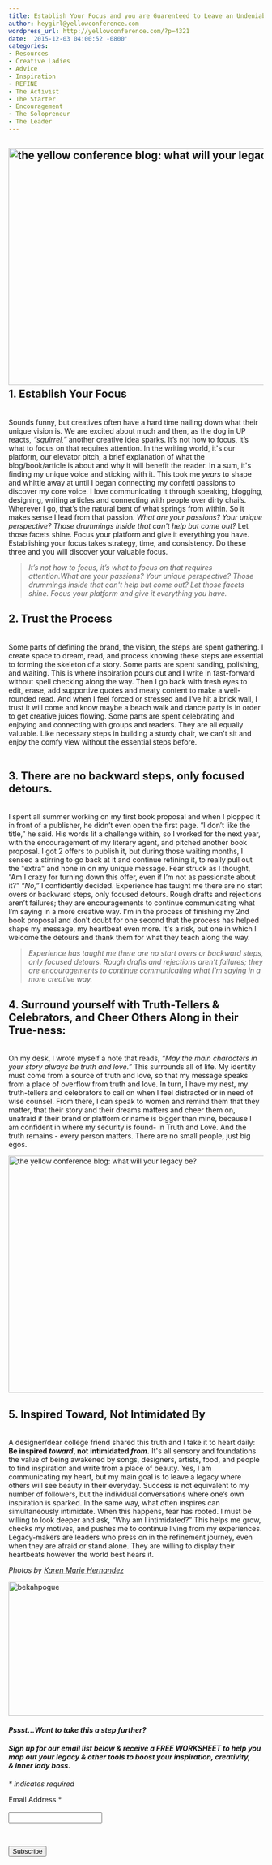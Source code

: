 ```yaml
---
title: Establish Your Focus and you are Guarenteed to Leave an Undeniable Legacy
author: heygirl@yellowconference.com
wordpress_url: http://yellowconference.com/?p=4321
date: '2015-12-03 04:00:52 -0800'
categories:
- Resources
- Creative Ladies
- Advice
- Inspiration
- REFINE
- The Activist
- The Starter
- Encouragement
- The Solopreneur
- The Leader
---
```

<h2><a href="http://yellowconference.com/wp-content/uploads/2015/12/photo2-14-06-51.jpg"><img class="aligncenter wp-image-4521 size-full" src="http://yellowconference.com/wp-content/uploads/2015/12/photo2-14-06-51.jpg" alt="the yellow conference blog: what will your legacy be? " width="700" height="467" /></a><a href="http://yellowconference.com/wp-content/uploads/2015/11/photo2-copy.jpg"><br />
</a>1. Establish Your Focus</h2><br />
Sounds funny, but creatives often have a hard time nailing down what their unique vision is. We are excited about much and then, as the dog in UP reacts, <em>&ldquo;squirrel,&rdquo;</em> another creative idea sparks. It&rsquo;s not how to focus, it&rsquo;s what to focus on that requires attention. In the writing world, it's our platform, our elevator pitch, a brief explanation of what the blog/book/article is about and why it will benefit the reader. In a sum, it's finding my unique voice and sticking with it. This took me <em>years</em> to shape and whittle away at until I began connecting my confetti passions to discover my core voice. I love communicating it through speaking, blogging, designing, writing articles and connecting with people over dirty chai&rsquo;s. Wherever I go, that&rsquo;s the natural bent of what springs from within. So it makes sense I lead from that passion. <em>What are your passions? Your unique perspective? Those drummings inside that can't help but come out?</em> Let those facets shine. Focus your platform and give it everything you have. Establishing your focus takes strategy, time, and consistency. Do these three and you will discover your valuable focus.</p>
<blockquote><p><em>It&rsquo;s not how to focus, it&rsquo;s what to focus on that requires attention.<em>What are your passions? Your unique perspective? Those drummings inside that can't help but come out?</em> Let those facets shine. Focus your platform and give it everything you have.</em></blockquote></p>
<h2>2. Trust the Process</h2><br />
Some parts of defining the brand, the vision, the steps are spent gathering. I create space to dream, read, and process knowing these steps are essential to forming the skeleton of a story. Some parts are spent sanding, polishing, and waiting. This is where inspiration pours out and I write in fast-forward without spell checking along the way. Then I go back with fresh eyes to edit, erase, add supportive quotes and meaty content to make a well-rounded read. And when I feel forced or stressed and I&rsquo;ve hit a brick wall, I trust it will come and know maybe a beach walk and dance party is in order to get creative juices flowing. Some parts are spent celebrating and enjoying and connecting with groups and readers. They are all equally valuable. Like necessary steps in building a sturdy chair, we can't sit and enjoy the comfy view without the essential steps before.<strong><a href="http://yellowconference.com/wp-content/uploads/2015/12/photo3.jpg"><br />
</a><a href="http://yellowconference.com/wp-content/uploads/2015/11/dINVjBn79bKQ2FtLR5d3GBaHoo6hVuO1lzo3Bi0QuyoHDcauWnDBI8KZUUapzo_OK8tysmQOtZ5Ean6S_kaARQ.jpg"><br />
</a></strong></p>
<h2>3. There are no backward steps, only focused detours.</h2><br />
I spent all summer working on my first book proposal and when I plopped it in front of a publisher, he didn&rsquo;t even open the first page. &ldquo;I don&rsquo;t like the title,&rdquo; he said. His words lit a challenge within, so I worked for the next year, with the encouragement of my literary agent, and pitched another book proposal. I got 2 offers to publish it, but during those waiting months, I sensed a stirring to go back at it and continue refining it, to really pull out the "extra" and hone in on my unique message. Fear struck as I thought, &ldquo;Am I crazy for turning down this offer, even if I&rsquo;m not as passionate about it?&rdquo; <em>&ldquo;No,&rdquo;</em> I confidently decided. Experience has taught me there are no start overs or backward steps, only focused detours. Rough drafts and rejections aren&rsquo;t failures; they are encouragements to continue communicating what I&rsquo;m saying in a more creative way. I'm in the process of finishing my 2nd book proposal and don't doubt for one second that the process has helped shape my message, my heartbeat even more. It's a risk, but one in which I welcome the detours and thank them for what they teach along the way.</p>
<blockquote><p><em>Experience has taught me there are no start overs or backward steps, only focused detours. Rough drafts and rejections aren&rsquo;t failures; they are encouragements to continue communicating what I&rsquo;m saying in a more creative way.</em></blockquote></p>
<h2>4. Surround yourself with Truth-Tellers &amp; Celebrators, and Cheer Others Along in their True-ness:</h2><br />
On my desk, I wrote myself a note that reads, <em>&ldquo;May the main characters in your story always be truth and love.&rdquo;</em> This surrounds all of life. My identity must come from a source of truth and love, so that my message speaks from a place of overflow from truth and love. In turn, I have my nest, my truth-tellers and celebrators to call on when I feel distracted or in need of wise counsel. From there, I can speak to women and remind them that they matter, that their story and their dreams matters and cheer them on, unafraid if their brand or platform or name is bigger than mine, because I am confident in where my security is found- in Truth and Love. And the truth remains - every person matters. There are no small people, just big egos.</p>
<p><a href="http://yellowconference.com/wp-content/uploads/2015/12/dINVjBn79bKQ2FtLR5d3GBaHoo6hVuO1lzo3Bi0QuyoHDcauWnDBI8KZUUapzo_OK8tysmQOtZ5Ean6S_kaARQ.jpg"><img class="aligncenter wp-image-4522 size-full" src="http://yellowconference.com/wp-content/uploads/2015/12/dINVjBn79bKQ2FtLR5d3GBaHoo6hVuO1lzo3Bi0QuyoHDcauWnDBI8KZUUapzo_OK8tysmQOtZ5Ean6S_kaARQ.jpg" alt="the yellow conference blog: what will your legacy be?" width="700" height="467" /></a></p>
<h2>5. Inspired Toward, Not Intimidated By</h2><br />
A designer/dear college friend shared this truth and I take it to heart daily: <strong>Be inspired <em>toward</em>, not intimidated <em>from</em>.</strong> It's all sensory and foundations the value of being awakened by songs, designers, artists, food, and people to find inspiration and write from a place of beauty. Yes, I am communicating my heart, but my main goal is to leave a legacy where others will see beauty in their everyday. Success is not equivalent to my number of followers, but the individual conversations where one&rsquo;s own inspiration is sparked. In the same way, what often inspires can simultaneously intimidate. When this happens, fear has rooted. I must be willing to look deeper and ask, &ldquo;Why am I intimidated?&rdquo; This helps me grow, checks my motives, and pushes me to continue living from my experiences. Legacy-makers are leaders who press on in the refinement journey, even when they are afraid or stand alone. They are willing to display their heartbeats however the world best hears it.</p>
<p><em>Photos by <a href="http://www.karenmariehernandez.com/" target="_blank">Karen Marie Hernandez</a></em></p>
<p><a href="http://www.upcycledjane.com/" target="_blank"><img class="aligncenter size-full wp-image-4635" src="http://yellowconference.com/wp-content/uploads/2015/12/bekahpogue.jpg" alt="bekahpogue" width="700" height="264" /></a></p>
<h4><em>Pssst...Want to take this a step further?</em></h4></p>
<h4><em>Sign up for our email list below &amp;&nbsp;receive&nbsp;a <strong>FREE WORKSHEET</strong>&nbsp;to help you map out your legacy &amp;&nbsp;other tools to boost your inspiration, creativity, &amp;&nbsp;inner lady boss.</em></h4></p>
<div id="mc_embed_signup">
<form id="mc-embedded-subscribe-form" class="validate" action="//yellowconference.us3.list-manage.com/subscribe/post?u=3f8e45f74e0653e404965e2ef&amp;id=8d40e73403" method="post" name="mc-embedded-subscribe-form" novalidate="" target="_blank">
<div id="mc_embed_signup_scroll">
<p class="indicates-required"><em><span class="asterisk">*</span> indicates required</em></p></p>
<div class="mc-field-group"><label for="mce-EMAIL">Email Address <span class="asterisk">*</span><br />
</label><br />
<input id="mce-EMAIL" class="required email" name="EMAIL" type="email" value="" /></div></p>
<div id="mce-responses" class="clear"></div><br />
<!-- real people should not fill this in and expect good things - do not remove this or risk form bot signups--></p>
<div style="position: absolute; left: -5000px;"><input tabindex="-1" name="b_3f8e45f74e0653e404965e2ef_8d40e73403" type="text" value="" /></div></p>
<div class="clear"><input id="mc-embedded-subscribe" class="button" name="subscribe" type="submit" value="Subscribe" /></div><br />
</div><br />
</form></div><br />
<script src="//s3.amazonaws.com/downloads.mailchimp.com/js/mc-validate.js" type="text/javascript"></script><script type="text/javascript">// <![CDATA[<br />
(function($) {window.fnames = new Array(); window.ftypes = new Array();fnames[0]='EMAIL';ftypes[0]='email';fnames[1]='FNAME';ftypes[1]='text';fnames[2]='LNAME';ftypes[2]='text';}(jQuery));var $mcj = jQuery.noConflict(true);<br />
// ]]></script><br />
<!--End mc_embed_signup--></p>
<p>&nbsp;</p>
<p>&nbsp;</p>

